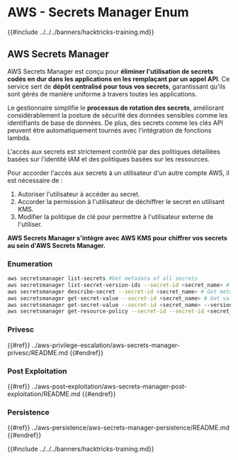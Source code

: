 # AWS - Secrets Manager Enum

{{#include ../../../banners/hacktricks-training.md}}

## AWS Secrets Manager

AWS Secrets Manager est conçu pour **éliminer l'utilisation de secrets codés en dur dans les applications en les remplaçant par un appel API**. Ce service sert de **dépôt centralisé pour tous vos secrets**, garantissant qu'ils sont gérés de manière uniforme à travers toutes les applications.

Le gestionnaire simplifie le **processus de rotation des secrets**, améliorant considérablement la posture de sécurité des données sensibles comme les identifiants de base de données. De plus, des secrets comme les clés API peuvent être automatiquement tournés avec l'intégration de fonctions lambda.

L'accès aux secrets est strictement contrôlé par des politiques détaillées basées sur l'identité IAM et des politiques basées sur les ressources.

Pour accorder l'accès aux secrets à un utilisateur d'un autre compte AWS, il est nécessaire de :

1. Autoriser l'utilisateur à accéder au secret.
2. Accorder la permission à l'utilisateur de déchiffrer le secret en utilisant KMS.
3. Modifier la politique de clé pour permettre à l'utilisateur externe de l'utiliser.

**AWS Secrets Manager s'intègre avec AWS KMS pour chiffrer vos secrets au sein d'AWS Secrets Manager.**

### **Enumeration**
```bash
aws secretsmanager list-secrets #Get metadata of all secrets
aws secretsmanager list-secret-version-ids --secret-id <secret_name> # Get versions
aws secretsmanager describe-secret --secret-id <secret_name> # Get metadata
aws secretsmanager get-secret-value --secret-id <secret_name> # Get value
aws secretsmanager get-secret-value --secret-id <secret_name> --version-id <version-id> # Get value of a different version
aws secretsmanager get-resource-policy --secret-id --secret-id <secret_name>
```
### Privesc

{{#ref}}
../aws-privilege-escalation/aws-secrets-manager-privesc/README.md
{{#endref}}

### Post Exploitation

{{#ref}}
../aws-post-exploitation/aws-secrets-manager-post-exploitation/README.md
{{#endref}}

### Persistence

{{#ref}}
../aws-persistence/aws-secrets-manager-persistence/README.md
{{#endref}}

{{#include ../../../banners/hacktricks-training.md}}
